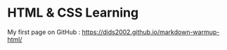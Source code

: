 # HTML & CSS Learning

My first page on GitHub : https://dids2002.github.io/markdown-warmup-html/


